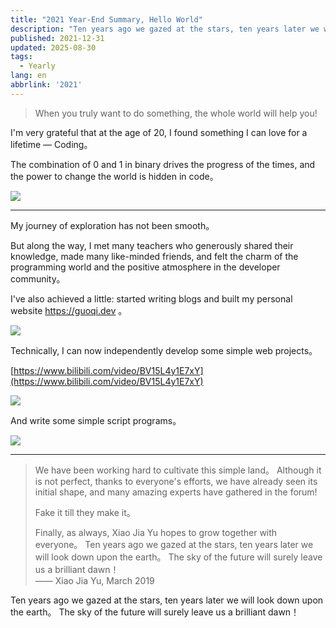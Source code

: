 ```yaml
---
title: "2021 Year-End Summary, Hello World"
description: "Ten years ago we gazed at the stars, ten years later we will look down upon the earth."
published: 2021-12-31
updated: 2025-08-30
tags:
  - Yearly
lang: en
abbrlink: '2021'
---
```


> When you truly want to do something, the whole world will help you!

I'm very grateful that at the age of 20, I found something I can love for a lifetime — Coding。

The combination of 0 and 1 in binary drives the progress of the times, and the power to change the world is hidden in code。

![](https://files.guoqi.dev/images/20250830210507336.webp)

---

My journey of exploration has not been smooth。

But along the way, I met many teachers who generously shared their knowledge, made many like-minded friends, and felt the charm of the programming world and the positive atmosphere in the developer community。

I've also achieved a little: started writing blogs and built my personal website https://guoqi.dev 。

![](https://files.guoqi.dev/images/20250830210820989.webp)

Technically, I can now independently develop some simple web projects。

[https://www.bilibili.com/video/BV15L4y1E7xY](https://www.bilibili.com/video/BV15L4y1E7xY)

![](https://files.guoqi.dev/images/20250830210834027.webp)

And write some simple script programs。

![](https://files.guoqi.dev/images/20250830210847767.webp)

---

> We have been working hard to cultivate this simple land。 Although it is not perfect, thanks to everyone's efforts, we have already seen its initial shape, and many amazing experts have gathered in the forum!
>
> Fake it till they make it。
>
> Finally, as always, Xiao Jia Yu hopes to grow together with everyone。 Ten years ago we gazed at the stars, ten years later we will look down upon the earth。 The sky of the future will surely leave us a brilliant dawn！<br> —— Xiao Jia Yu, March 2019

Ten years ago we gazed at the stars, ten years later we will look down upon the earth。 The sky of the future will surely leave us a brilliant dawn！
